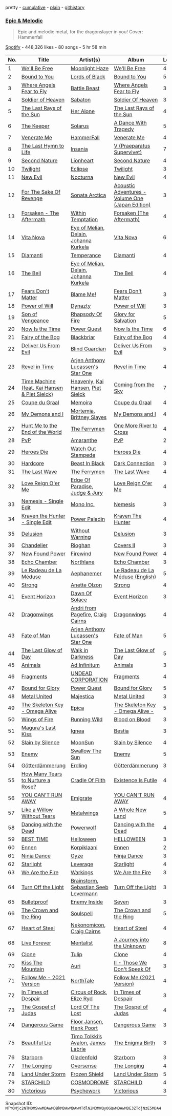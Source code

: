 pretty - [cumulative](/playlists/cumulative/37i9dQZF1DX37bXS7EGI3f.md) - [plain](/playlists/plain/37i9dQZF1DX37bXS7EGI3f) - [githistory](https://github.githistory.xyz/mackorone/spotify-playlist-archive/blob/main/playlists/plain/37i9dQZF1DX37bXS7EGI3f)

### [Epic & Melodic](https://open.spotify.com/playlist/37i9dQZF1DX37bXS7EGI3f)

> Epic and melodic metal, for the dragonslayer in you! Cover: Hammerfall

[Spotify](https://open.spotify.com/user/spotify) - 448,326 likes - 80 songs - 5 hr 58 min

| No. | Title | Artist(s) | Album | Length |
|---|---|---|---|---|
| 1 | [We'll Be Free](https://open.spotify.com/track/5eHDFd1y53Ui8i7rk6N9nx) | [Moonlight Haze](https://open.spotify.com/artist/1J9Jg6CEtjR3C4SFXz1elX) | [We'll Be Free](https://open.spotify.com/album/5JE6mHj7OvwXBWHhN2DPIV) | 4:02 |
| 2 | [Bound to You](https://open.spotify.com/track/2e3BYKQxVqrwDNBthAVMRf) | [Lords of Black](https://open.spotify.com/artist/5PgEqen6HcezHZRU1PJO0Z) | [Bound to You](https://open.spotify.com/album/4LBRpVSwm4DKouQRuj9xJg) | 5:20 |
| 3 | [Where Angels Fear to Fly](https://open.spotify.com/track/4Ytkv0PncFeYbkJ58N9J3I) | [Battle Beast](https://open.spotify.com/artist/7k5jeohQCF20a8foBD9ize) | [Where Angels Fear to Fly](https://open.spotify.com/album/38t4KgvHehPZhi9X55tZ8O) | 3:56 |
| 4 | [Soldier of Heaven](https://open.spotify.com/track/3E03jj3nVNtFoMYQIweVdG) | [Sabaton](https://open.spotify.com/artist/3o2dn2O0FCVsWDFSh8qxgG) | [Soldier Of Heaven](https://open.spotify.com/album/7u1ih7nlNGFE9sAkM4ac8C) | 3:38 |
| 5 | [The Last Rays of the Sun](https://open.spotify.com/track/5RAVYLt6qwE6qAJISplSud) | [Her Alone](https://open.spotify.com/artist/2dnG7Q4xgIcfNpItnAwLAv) | [The Last Rays of the Sun](https://open.spotify.com/album/4vOgylNHYI8EGze0sJGWOg) | 4:35 |
| 6 | [The Keeper](https://open.spotify.com/track/41tlP5zUoBL8Zca4EGUiPv) | [Solarus](https://open.spotify.com/artist/1uyqmZqACSHV00vIFCsALU) | [A Dance With Tragedy](https://open.spotify.com/album/62vkQQ6Y4eVH0udX8eBxKA) | 5:40 |
| 7 | [Venerate Me](https://open.spotify.com/track/6D1i1hoMyjs843XbMhNq8J) | [HammerFall](https://open.spotify.com/artist/2o18h28enlHxj887tATc58) | [Venerate Me](https://open.spotify.com/album/31N7LU5QrRO1FffpS3oBH7) | 4:43 |
| 8 | [The Last Hymn to Life](https://open.spotify.com/track/2m1SoDCpZAE0oRs6gGCCXe) | [Insania](https://open.spotify.com/artist/5PgpbJGDEilZcBglUPMMPl) | [V \(Praeparatus Supervivet\)](https://open.spotify.com/album/6DjBQrACipS0vKlBIqUgzI) | 7:36 |
| 9 | [Second Nature](https://open.spotify.com/track/3rVrbisqmkrfOVpfl9Plgj) | [Lionheart](https://open.spotify.com/artist/1ei3UyhCTygt5lNCVFItam) | [Second Nature](https://open.spotify.com/album/5rCIMFTGTvS0jLdOAc1Ljx) | 4:36 |
| 10 | [Twilight](https://open.spotify.com/track/74ameKBF6bcaHN7O6Knmqw) | [Eclipse](https://open.spotify.com/artist/23ajwxFk5RBpPERZrcjHUr) | [Twilight](https://open.spotify.com/album/0ks7CUZzcbl7BK09HxPjDa) | 3:48 |
| 11 | [New Evil](https://open.spotify.com/track/2IvaXSzA8LFKhSVvJV0xtZ) | [Nocturna](https://open.spotify.com/artist/3Eo8pwg5OKX59PKpAFfPqX) | [New Evil](https://open.spotify.com/album/2iedVBdD7TICbWsudozEbx) | 4:25 |
| 12 | [For The Sake Of Revenge](https://open.spotify.com/track/590peBKo6OaJzKu756aGe4) | [Sonata Arctica](https://open.spotify.com/artist/5YeoQ1L71cXDMpSpqxOjfH) | [Acoustic Adventures \- Volume One \(Japan Edition\)](https://open.spotify.com/album/2SoNYP3NBHJzAek1kMi13X) | 3:31 |
| 13 | [Forsaken \- The Aftermath](https://open.spotify.com/track/6dzyEj20geKV3Khh0nFqbR) | [Within Temptation](https://open.spotify.com/artist/3hE8S8ohRErocpkY7uJW4a) | [Forsaken \(The Aftermath\)](https://open.spotify.com/album/19sM9PTWBKHos2jARNfe06) | 4:58 |
| 14 | [Vita Nova](https://open.spotify.com/track/2o7Exjn3bLrKOYS7rsJXlr) | [Eye of Melian](https://open.spotify.com/artist/4o6EEebyNsDyI14s2jnB4G), [Delain](https://open.spotify.com/artist/6pIRdCtSE5hLFfIfcTAicI), [Johanna Kurkela](https://open.spotify.com/artist/7fsO7iJz8gv776THRffk0A) | [Vita Nova](https://open.spotify.com/album/6HLg30KBqgZsKRhWeKmops) | 6:04 |
| 15 | [Diamanti](https://open.spotify.com/track/47uPFOpLZMwu2ke4hyhbyW) | [Temperance](https://open.spotify.com/artist/0WHhPa7TmqQASabtpYsa5J) | [Diamanti](https://open.spotify.com/album/22w7SXP9juzKAZrEG0FnSs) | 4:31 |
| 16 | [The Bell](https://open.spotify.com/track/1g2eSCd9S2onJcfJxAcS71) | [Eye of Melian](https://open.spotify.com/artist/4o6EEebyNsDyI14s2jnB4G), [Delain](https://open.spotify.com/artist/6pIRdCtSE5hLFfIfcTAicI), [Johanna Kurkela](https://open.spotify.com/artist/7fsO7iJz8gv776THRffk0A) | [The Bell](https://open.spotify.com/album/4sw2lggNNlSRYa34GbEoTu) | 4:31 |
| 17 | [Fears Don't Matter](https://open.spotify.com/track/7KnvDg0LKjSfWdWE3fOkfL) | [Blame Me!](https://open.spotify.com/artist/5VPpA30LO6fGV6ZYycAn9T) | [Fears Don't Matter](https://open.spotify.com/album/552oU2gbQGqZmmleLFLOeQ) | 3:44 |
| 18 | [Power of Will](https://open.spotify.com/track/480rtuITvEdBj1TA76juXO) | [Dynazty](https://open.spotify.com/artist/5deRBvKxJssHVa9n6B7tWV) | [Power of Will](https://open.spotify.com/album/6MSd9d2q11JwWSsZh6fBVr) | 3:53 |
| 19 | [Son of Vengeance](https://open.spotify.com/track/0fNSEGMYMcJpQIcLpUq9FT) | [Rhapsody Of Fire](https://open.spotify.com/artist/2GnCQNJbs4xqFulqAdAg2U) | [Glory for Salvation](https://open.spotify.com/album/4OfONg7cNiDlH9tpVNKN5i) | 5:46 |
| 20 | [Now Is the Time](https://open.spotify.com/track/0H0g6Rk2E39yNF9ShYj9z0) | [Power Quest](https://open.spotify.com/artist/0m9MRvdIdPp3cR1JkaEVip) | [Now Is the Time](https://open.spotify.com/album/4IFXE9orZJ3dAxIZDjp3aV) | 6:18 |
| 21 | [Fairy of the Bog](https://open.spotify.com/track/1bonbXXlT83xzDsyKIc0Am) | [Blackbriar](https://open.spotify.com/artist/6PXQUX3BYTSVj7LcvviOmI) | [Fairy of the Bog](https://open.spotify.com/album/1JahUk68dOo6qgqppAkfk1) | 4:36 |
| 22 | [Deliver Us From Evil](https://open.spotify.com/track/4Cb1AimuiTJ5szNlCcf895) | [Blind Guardian](https://open.spotify.com/artist/7jxJ25p0pPjk0MStloN6o6) | [Deliver Us From Evil](https://open.spotify.com/album/1ZnC7l78DJRZ3Tjhn4IyvO) | 5:21 |
| 23 | [Revel in Time](https://open.spotify.com/track/2CmQeA8YUtZDMp2tUsuqj1) | [Arjen Anthony Lucassen's Star One](https://open.spotify.com/artist/1W5pfX7IGyw9wCmfARg1pi) | [Revel in Time](https://open.spotify.com/album/4F4zzCVXkFuDiH9pnf88Jk) | 4:37 |
| 24 | [Time Machine \(feat\. Kai Hansen & Piet Sielck\)](https://open.spotify.com/track/2XxNP9FEnrytdaIElFsWoY) | [Heavenly](https://open.spotify.com/artist/7j3etSXgd9ZLYIUW7KWnpd), [Kai Hansen](https://open.spotify.com/artist/1jpvVuIxURdWfijigYFTch), [Piet Sielck](https://open.spotify.com/artist/1JCBpIh7DHq66ljTJ9E2uu) | [Coming from the Sky](https://open.spotify.com/album/4h1Gmx1wfgbqHZBOjP8kQc) | 7:06 |
| 25 | [Coupe du Graal](https://open.spotify.com/track/7sF3QahymxgGwCLkgachDv) | [Memoira](https://open.spotify.com/artist/6lVZI6r87sKVxs1wFeCcXg) | [Coupe du Graal](https://open.spotify.com/album/2g3gJ6hCCb9ySpmML14iaU) | 4:44 |
| 26 | [My Demons and I](https://open.spotify.com/track/5KWXj0NY74p7Pqctwk79jU) | [Mortemia](https://open.spotify.com/artist/5RUUgjv8Q0H2osxIC3AYBi), [Brittney Slayes](https://open.spotify.com/artist/1Ea0u6DNv731liS6GfD7aK) | [My Demons and I](https://open.spotify.com/album/1h30AxSI16qbIZqPQX3tZh) | 4:16 |
| 27 | [Hunt Me to the End of the World](https://open.spotify.com/track/3ZHU0h1DO2Tir7pQu889N5) | [The Ferrymen](https://open.spotify.com/artist/6THX1gyfwGIwiPSyU5ffL7) | [One More River to Cross](https://open.spotify.com/album/7gb21nwjJJum3M1NoL5NkN) | 4:54 |
| 28 | [PvP](https://open.spotify.com/track/46HFTyFqLMzSye98Arqa98) | [Amaranthe](https://open.spotify.com/artist/2KaW48xlLnXC2v8tvyhWsa) | [PvP](https://open.spotify.com/album/2NmhrfbIE0otcLsX7rgmJ5) | 2:59 |
| 29 | [Heroes Die](https://open.spotify.com/track/2CGVvNMRqHjy57VxYMN6zG) | [Watch Out Stampede](https://open.spotify.com/artist/4l7aT8cxtdfmUoxd2s7A94) | [Heroes Die](https://open.spotify.com/album/35kceTLzgl1A9Hz8ickQUu) | 4:05 |
| 30 | [Hardcore](https://open.spotify.com/track/1kKzLv3w7I5NXzEtWkSzi4) | [Beast In Black](https://open.spotify.com/artist/0rEuaTPLMhlViNCJrg3NEH) | [Dark Connection](https://open.spotify.com/album/30O1KkbyS9bbOniw7xtQux) | 3:34 |
| 31 | [The Last Wave](https://open.spotify.com/track/3HIrL5CpFrc6CNjiOCDidI) | [The Ferrymen](https://open.spotify.com/artist/6THX1gyfwGIwiPSyU5ffL7) | [The Last Wave](https://open.spotify.com/album/4fh7KDwJsiTCLwzeEEJIXL) | 4:47 |
| 32 | [Love Reign O'er Me](https://open.spotify.com/track/4iTx8xQFl22MH82TTrw8NQ) | [Edge Of Paradise](https://open.spotify.com/artist/45MvWoWLKlKglPHeKiVlJY), [Judge & Jury](https://open.spotify.com/artist/2p1FiOhFr2sED9OxKVNRbB) | [Love Reign O'er Me](https://open.spotify.com/album/4bYUQCRw0UMQaPdlMmPnce) | 4:00 |
| 33 | [Nemesis \- Single Edit](https://open.spotify.com/track/1Ms77wvO9QAgwOI0wNILHh) | [Mono Inc.](https://open.spotify.com/artist/1189BemPY7h2lgaH1pkzGX) | [Nemesis](https://open.spotify.com/album/2MghktqgzbKofBy4CYGyk1) | 3:58 |
| 34 | [Kraven the Hunter \- Single Edit](https://open.spotify.com/track/3skZ9npI1llyAOivyBCC7y) | [Power Paladin](https://open.spotify.com/artist/2jkaoO6BDX0QvewdjxRSvB) | [Kraven The Hunter](https://open.spotify.com/album/39Zzf3eP7dTiDPlbCZrTma) | 4:42 |
| 35 | [Delusion](https://open.spotify.com/track/6A6aJxfbI3FxwZLZpGYkpV) | [Without Warning](https://open.spotify.com/artist/4t91G6AzXhhZXQkbpZX7Fe) | [Delusion](https://open.spotify.com/album/1zDi3Uv4ss4Hm8qjPzDivj) | 3:04 |
| 36 | [Chandelier](https://open.spotify.com/track/6yqcGYzJ7V4tv9wXt827ue) | [Rioghan](https://open.spotify.com/artist/2Ev0s3CG4Oz7MJvqpQzHWw) | [Covers II](https://open.spotify.com/album/0iGeVl7864jzkdwMGrrrNd) | 3:38 |
| 37 | [New Found Power](https://open.spotify.com/track/0KKDXtEugnwp8lyNPo0YxK) | [Firewind](https://open.spotify.com/artist/70I9vE7YTwKmelfEplXc5r) | [New Found Power](https://open.spotify.com/album/3SIe3cPl0rIvPMCafeSNyV) | 4:15 |
| 38 | [Echo Chamber](https://open.spotify.com/track/60f16377jccKJsVAwmnyiR) | [Northlane](https://open.spotify.com/artist/3qyg72RGnGdF521zMU02u9) | [Echo Chamber](https://open.spotify.com/album/1s8WAKE6VnNPW5Mdud6nQF) | 3:47 |
| 39 | [Le Radeau de La Méduse](https://open.spotify.com/track/3pA6e63BSPjPt9SFF9lwha) | [Aephanemer](https://open.spotify.com/artist/1M2nK2dOXJjcCuW3SQEzET) | [Le Radeau de La Méduse \(English\)](https://open.spotify.com/album/1KENM3kf19xETgAZT0DQng) | 5:42 |
| 40 | [Strong](https://open.spotify.com/track/5fIjngwWngFucpYJdRHhQZ) | [Anette Olzon](https://open.spotify.com/artist/37561fPR6pVMtyLd3eOFys) | [Strong](https://open.spotify.com/album/0xIa7oSXgzJAERXQqa1r6f) | 4:27 |
| 41 | [Event Horizon](https://open.spotify.com/track/6OH0OWVVHryjQxQfEnv4Fc) | [Dawn Of Solace](https://open.spotify.com/artist/7anjHetVbdSelRpDsZzWY7) | [Event Horizon](https://open.spotify.com/album/42gPwQ8a9gO5C2pSQpXrPm) | 3:51 |
| 42 | [Dragonwings](https://open.spotify.com/track/4LNkBt5ErMrbXHeCPoDhzZ) | [Andri from Pagefire](https://open.spotify.com/artist/2G9wqkzaH0KfttTIbqTqMC), [Craig Cairns](https://open.spotify.com/artist/6iMoj5iPi4sUkBspHLJ4wK) | [Dragonwings](https://open.spotify.com/album/5myo6QeT0EwVkAVPw3MlR0) | 4:03 |
| 43 | [Fate of Man](https://open.spotify.com/track/6qWw5KhqblmmqA7APdpqmk) | [Arjen Anthony Lucassen's Star One](https://open.spotify.com/artist/1W5pfX7IGyw9wCmfARg1pi) | [Fate of Man](https://open.spotify.com/album/4lvGV04Suxogp8e6tryPQf) | 5:29 |
| 44 | [The Last Glow of Day](https://open.spotify.com/track/5A8Swwa08RlHqJ8SCcrGk9) | [Walk in Darkness](https://open.spotify.com/artist/4J5dAuYmTTvllJTymoS3tL) | [The Last Glow of Day](https://open.spotify.com/album/1bDmn617Zj0iFIaa6uVQfv) | 5:15 |
| 45 | [Animals](https://open.spotify.com/track/0cNfzbkANFageuTc7Hl414) | [Ad Infinitum](https://open.spotify.com/artist/2X3qFQFHkm1sOGo5ppIoSD) | [Animals](https://open.spotify.com/album/0tvqssflKB4QRiZIpFyTYD) | 3:43 |
| 46 | [Fragments](https://open.spotify.com/track/5p3osjelrzcmI0vLCP662k) | [UNDEAD CORPORATION](https://open.spotify.com/artist/6fKT4n1tGdjiH5RwNRQuTf) | [Fragments](https://open.spotify.com/album/47Teby1vWfGnwGsaySaEKQ) | 4:21 |
| 47 | [Bound for Glory](https://open.spotify.com/track/6iaE692yddzSZCtas13O3G) | [Power Quest](https://open.spotify.com/artist/0m9MRvdIdPp3cR1JkaEVip) | [Bound for Glory](https://open.spotify.com/album/67ivunRzZPCKSFkJ0RLkUa) | 5:27 |
| 48 | [Metal United](https://open.spotify.com/track/2J39E5ALx4hS1WkhWl6qXu) | [Majestica](https://open.spotify.com/artist/52lkxAYfC9ypaPJ2EB22ki) | [Metal United](https://open.spotify.com/album/0GVawmsGBiJTnKcY0rpIDX) | 3:38 |
| 49 | [The Skeleton Key \- Omega Alive](https://open.spotify.com/track/58TCqmFub3i48RrCqkjcKa) | [Epica](https://open.spotify.com/artist/5HA5aLY3jJV7eimXWkRBBp) | [The Skeleton Key \- Omega Alive \-](https://open.spotify.com/album/7kCUk70yTH96LYWAwp0ahX) | 5:05 |
| 50 | [Wings of Fire](https://open.spotify.com/track/6OWQLU8zkE7ph047jVwt1i) | [Running Wild](https://open.spotify.com/artist/7954VFaZClkL503srfV5PE) | [Blood on Blood](https://open.spotify.com/album/1OLRjNNIkMhGXRsAa3VSDD) | 3:59 |
| 51 | [Magura's Last Kiss](https://open.spotify.com/track/3xXo6v1xoHKHWdkTavpOBx) | [Ignea](https://open.spotify.com/artist/7E7V95LId9MPJ6anIK1qrM) | [Bestia](https://open.spotify.com/album/2MmoV9l6vJ6lxs290bEMkt) | 3:31 |
| 52 | [Slain by Silence](https://open.spotify.com/track/67pzpOxGKJcBGvICHRW6aE) | [MoonSun](https://open.spotify.com/artist/1nSYsxBoOs3Cvi6j6WDXdS) | [Slain by Silence](https://open.spotify.com/album/2rUuL1S2HUXYDxsPD668UE) | 4:12 |
| 53 | [Enemy](https://open.spotify.com/track/6NoaIMlVxsNzwziVODH3XZ) | [Swallow The Sun](https://open.spotify.com/artist/0ulKlNlo0iPx5ZS6VMTHWQ) | [Enemy](https://open.spotify.com/album/4BIUjZYmWfSKRaDDTpHgqR) | 5:39 |
| 54 | [Götterdämmerung](https://open.spotify.com/track/55YRUWiZOr4VwLpBc8QBWI) | [Erdling](https://open.spotify.com/artist/1YbFcjdUGqumvNIWLVGcJK) | [Götterdämmerung](https://open.spotify.com/album/0kh834SiX6ZoLU3X7kMJqu) | 3:44 |
| 55 | [How Many Tears to Nurture a Rose?](https://open.spotify.com/track/56uFi2FNOiPTwwMTmnQb9b) | [Cradle Of Filth](https://open.spotify.com/artist/0NTSMFFapnyZfvmCwzcYPd) | [Existence Is Futile](https://open.spotify.com/album/3KpVEHzcarxhbDLaxSREiI) | 4:34 |
| 56 | [YOU CAN'T RUN AWAY](https://open.spotify.com/track/34yWYCjZzUAhRy6DKDlYWn) | [Emigrate](https://open.spotify.com/artist/29fyAsYdzkCIH96xB40um1) | [YOU CAN'T RUN AWAY](https://open.spotify.com/album/6dtR0STntbvuJx4ytx6gZP) | 4:09 |
| 57 | [Like a Willow Without Tears](https://open.spotify.com/track/68zrSmYQY9SgU17yHuIH4v) | [Metalwings](https://open.spotify.com/artist/3VBzzOmjwLUcUaxT7JxVGF) | [A Whole New Land](https://open.spotify.com/album/2R9QHxmFsEkH82ObGasqsk) | 5:39 |
| 58 | [Dancing with the Dead](https://open.spotify.com/track/7KOCjpEPpWhjUQwMhewWy6) | [Powerwolf](https://open.spotify.com/artist/5HFkc3t0HYETL4JeEbDB1v) | [Dancing with the Dead](https://open.spotify.com/album/5mAAQ7KTPsJrny2toIFtn8) | 4:05 |
| 59 | [BEST TIME](https://open.spotify.com/track/0cTHs20lsSAahzUnlG05Lg) | [Helloween](https://open.spotify.com/artist/4pQN0GB0fNEEOfQCaWotsY) | [HELLOWEEN](https://open.spotify.com/album/6ZOpyAm1HCU9Z0aRSLMPnn) | 3:35 |
| 60 | [Ennen](https://open.spotify.com/track/0HpZjIABarod86IOpju4Ll) | [Korpiklaani](https://open.spotify.com/artist/521Yl3LUvD7G9dMRO4fpCy) | [Ennen](https://open.spotify.com/album/4Vv3Kw6ag2PSPmuhIJJVrm) | 2:28 |
| 61 | [Ninja Dance](https://open.spotify.com/track/5ouKKuCddQ6Pum6aN1JJBs) | [Gyze](https://open.spotify.com/artist/0E40KPKfyyqTXyPHbPf2ou) | [Ninja Dance](https://open.spotify.com/album/0ArZvQvpzTCvJIEhZxrssR) | 3:42 |
| 62 | [Starlight](https://open.spotify.com/track/3yhiVw0c508cIU7dcr58cs) | [Leverage](https://open.spotify.com/artist/2dq9tKlKAPKrdyGYW1ptO3) | [Starlight](https://open.spotify.com/album/3gJM0RarrJzMbwbVQH87WY) | 4:01 |
| 63 | [We Are the Fire](https://open.spotify.com/track/04I8CtevYCYmQeTrre9CZC) | [Warkings](https://open.spotify.com/artist/7DXUeaMULtMVFmmaKFzH3E) | [We Are the Fire](https://open.spotify.com/album/0mtaaHGtukgLeUHa41VDGy) | 3:35 |
| 64 | [Turn Off the Light](https://open.spotify.com/track/7HMC4F7fwmR1hhkqrKfKJi) | [Brainstorm](https://open.spotify.com/artist/6IlOclSCHgJ9Aix6QEktkO), [Sebastian Seeb Levermann](https://open.spotify.com/artist/4xB9G8gml0tx2QatDmBeD8) | [Turn Off the Light](https://open.spotify.com/album/4zRsabCZpD1WtJiqmiz0ia) | 3:30 |
| 65 | [Bulletproof](https://open.spotify.com/track/3fW5bM0HE0C6SjmATeMhOp) | [Enemy Inside](https://open.spotify.com/artist/4DX0ctdZRMWec9KCiigIXy) | [Seven](https://open.spotify.com/album/7BmZ8XbskH7qzoBux13TZb) | 3:42 |
| 66 | [The Crown and the Ring](https://open.spotify.com/track/1HtsvQYdss4JESyNjLwK0N) | [Soulspell](https://open.spotify.com/artist/4YmdAxENgEABrxFj8zRSsA) | [The Crown and the Ring](https://open.spotify.com/album/2QGVSOtuG50JyTMa9EUQss) | 5:17 |
| 67 | [Heart of Steel](https://open.spotify.com/track/3MyANWSUWkYyEUqMSZl3jO) | [Nekonomicon](https://open.spotify.com/artist/0LRsDKh8RR88ZyqNDw52hB), [Craig Cairns](https://open.spotify.com/artist/6iMoj5iPi4sUkBspHLJ4wK) | [Heart of Steel](https://open.spotify.com/album/4pVcx7JLwNVQL6TstlF4W8) | 4:52 |
| 68 | [Live Forever](https://open.spotify.com/track/7oMcV2D2R56RtqmRIkCrrY) | [Mentalist](https://open.spotify.com/artist/0FqWOgn92qjlFjYcmoesrs) | [A Journey into the Unknown](https://open.spotify.com/album/0irkEOaKunQdxX1lbcetfI) | 8:09 |
| 69 | [Clone](https://open.spotify.com/track/4G9hW8GiFh3CJrGOHCRzGv) | [Tulip](https://open.spotify.com/artist/520HRtk3c4y8WTKKywE4PY) | [Clone](https://open.spotify.com/album/07hUtl2HsFlRcEb5KeBbbP) | 4:09 |
| 70 | [Kiss The Mountain](https://open.spotify.com/track/3H6LUyEnkwY4Q1ve2QcYWf) | [Auri](https://open.spotify.com/artist/75lPfGiZ6x0pFKz5oYfBXx) | [II \- Those We Don't Speak Of](https://open.spotify.com/album/4hSTThiexItng5cluApyAN) | 3:41 |
| 71 | [Follow Me \- 2021 Version](https://open.spotify.com/track/0INe7Iyke6NFj22Qk1VUG4) | [NorthTale](https://open.spotify.com/artist/0cxYOcvgOWW1MJEoWeuCvg) | [Follow Me \(2021 Version\)](https://open.spotify.com/album/637voTjJpvBefltyDIHdmz) | 4:39 |
| 72 | [In Times of Despair](https://open.spotify.com/track/3CPTxcIAGwHLmWRDcKOiiv) | [Circus of Rock](https://open.spotify.com/artist/518jW2ZS5MdaqOKpQ5aX1q), [Elize Ryd](https://open.spotify.com/artist/4aHpq3SeE9HiKNft9Bcj55) | [In Times of Despair](https://open.spotify.com/album/4Jom2FViB0yuDP1OZGr00b) | 3:56 |
| 73 | [The Gospel of Judas](https://open.spotify.com/track/5fDfOivURFfaa91vz5W2Eh) | [Lord Of The Lost](https://open.spotify.com/artist/28eLrVsohdXynlnIzQ2VvI) | [The Gospel of Judas](https://open.spotify.com/album/4kl8qGOuNY1TKWCe6XVxiy) | 4:05 |
| 74 | [Dangerous Game](https://open.spotify.com/track/3mCaLSxcSFATJ9jArxm3be) | [Floor Jansen](https://open.spotify.com/artist/2ZNTJ9Bu9QMJwBboMSpQgJ), [Henk Poort](https://open.spotify.com/artist/119M7XQ8yohqLeHrIik6vi) | [Dangerous Game](https://open.spotify.com/album/64HaMN4s0RNSjdBILXv2VX) | 3:22 |
| 75 | [Beautiful Lie](https://open.spotify.com/track/3dDNdEVFoLxwHHxMkqdzgX) | [Timo Tolkki’s Avalon](https://open.spotify.com/artist/6UkYfNV9Y4kp00UT4D2djV), [James Labrie](https://open.spotify.com/artist/3bd5EpE5vC93GJT2u0fx4n) | [The Enigma Birth](https://open.spotify.com/album/1FHDDaZgW1tIITStkrPegX) | 3:51 |
| 76 | [Starborn](https://open.spotify.com/track/16CBNviHL67yxY15z87LLU) | [Gladenfold](https://open.spotify.com/artist/5fReK32sz2vmbh61o5TGLe) | [Starborn](https://open.spotify.com/album/2eTE6wTpFFVLKVLCvdcsWR) | 3:32 |
| 77 | [The Longing](https://open.spotify.com/track/6nLAVYh5wKwASkNoYVNSNi) | [Oversense](https://open.spotify.com/artist/2s2E3a8FosQdQvs1r8KHYd) | [The Longing](https://open.spotify.com/album/7bNjKNmZ2Wj58s9zCRCJ0u) | 4:43 |
| 78 | [Land Under Storm](https://open.spotify.com/track/3U5Vr0V0iv9t9R6DKT4hQU) | [Frozen Shield](https://open.spotify.com/artist/1KiaTHAqtLFqstFaPG933b) | [Land Under Storm](https://open.spotify.com/album/5yGz3JfrZC5Rzp48h5FGe9) | 5:35 |
| 79 | [STARCHILD](https://open.spotify.com/track/5y5nbBOz83UZR91XiGkjgD) | [COSMODROME](https://open.spotify.com/artist/3KtQUniaGg80PBRIlZDFBv) | [STARCHILD](https://open.spotify.com/album/4P640RxQ9OYyn2QAcCVwTU) | 4:53 |
| 80 | [Victorious](https://open.spotify.com/track/5fj8gbxJ0LR464ylTwJPZ6) | [Psychework](https://open.spotify.com/artist/4uKphGSJb3SgI2gsAbcCPp) | [Victorious](https://open.spotify.com/album/3dYmEXVat2fvSDh0JimSjR) | 3:55 |

Snapshot ID: `MTY0Mjc2NTM0MSwwMDAwMDBkMDAwMDAwMTdlN2M3MWQyOGQwMDAwMDE3ZTdjNzE5MDA4`